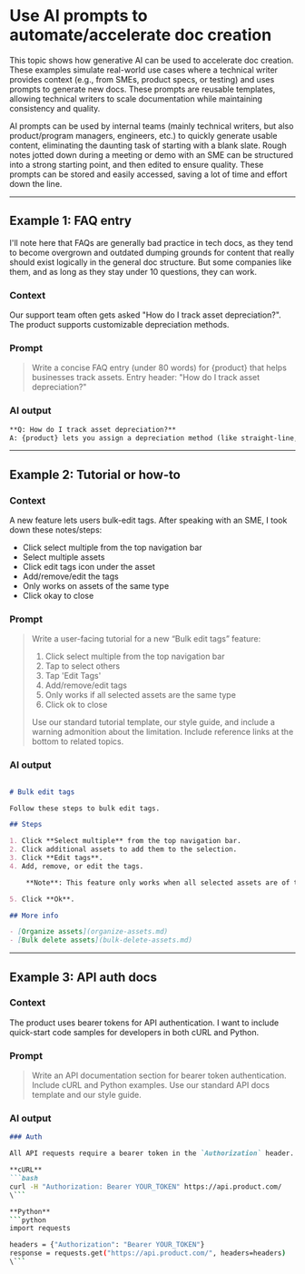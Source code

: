 # Use AI prompts to automate/accelerate doc creation

This topic shows how generative AI can be used to accelerate doc creation. These examples simulate real-world use cases where a technical writer provides context (e.g., from SMEs, product specs, or testing) and uses prompts to generate new docs. These prompts are reusable templates, allowing technical writers to scale documentation while maintaining consistency and quality.

AI prompts can be used by internal teams (mainly technical writers, but also product/program managers, engineers, etc.) to quickly generate usable content, eliminating the daunting task of starting with a blank slate. Rough notes jotted down during a meeting or demo with an SME can be structured into a strong starting point, and then edited to ensure quality. These prompts can be stored and easily accessed, saving a lot of time and effort down the line.

---

## Example 1: FAQ entry

I'll note here that FAQs are generally bad practice in tech docs, as they tend to become overgrown and outdated dumping grounds for content that really should exist logically in the general doc structure. But some companies like them, and as long as they stay under 10 questions, they can work.

### Context

Our support team often gets asked "How do I track asset depreciation?". The product supports customizable depreciation methods.

### Prompt

> Write a concise FAQ entry (under 80 words) for {product} that helps businesses track assets. Entry header: "How do I track asset depreciation?"

### AI output

```markdown
**Q: How do I track asset depreciation?**
A: {product} lets you assign a depreciation method (like straight-line, declining balance method, or MACRS) to each asset type. The system automatically calculates depreciation over time and includes it in your reports.
```

---

## Example 2: Tutorial or how-to

### Context

A new feature lets users bulk-edit tags. After speaking with an SME, I took down these notes/steps:

- Click select multiple from the top navigation bar
- Select multiple assets
- Click edit tags icon under the asset
- Add/remove/edit the tags
- Only works on assets of the same type
- Click okay to close

### Prompt

> Write a user-facing tutorial for a new “Bulk edit tags” feature:
>
> 1. Click select multiple from the top navigation bar
> 2. Tap to select others
> 3. Tap 'Edit Tags'
> 4. Add/remove/edit tags
> 5. Only works if all selected assets are the same type
> 6. Click ok to close
>
> Use our standard tutorial template, our style guide, and include a warning admonition about the limitation. Include reference links at the bottom to related topics.

### AI output

```markdown

# Bulk edit tags

Follow these steps to bulk edit tags.

## Steps

1. Click **Select multiple** from the top navigation bar.
2. Click additional assets to add them to the selection.
3. Click **Edit tags**.
4. Add, remove, or edit the tags.

    **Note**: This feature only works when all selected assets are of the same type.

5. Click **Ok**.

## More info

- [Organize assets](organize-assets.md)
- [Bulk delete assets](bulk-delete-assets.md)
```

---

## Example 3: API auth docs

### Context

The product uses bearer tokens for API authentication. I want to include quick-start code samples for developers in both cURL and Python.

### Prompt

> Write an API documentation section for bearer token authentication. Include cURL and Python examples. Use our standard API docs template and our style guide.

### AI output

```markdown
### Auth

All API requests require a bearer token in the `Authorization` header.

**cURL**
```bash
curl -H "Authorization: Bearer YOUR_TOKEN" https://api.product.com/
\```

**Python**
```python
import requests

headers = {"Authorization": "Bearer YOUR_TOKEN"}
response = requests.get("https://api.product.com/", headers=headers)
\```
```
